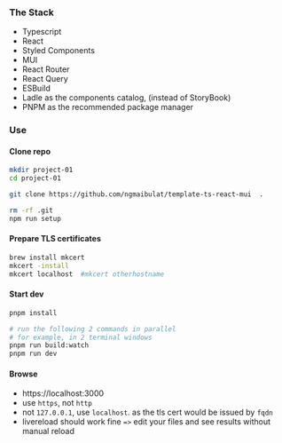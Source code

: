 ### The Stack

- Typescript
- React
- Styled Components
- MUI
- React Router
- React Query
- ESBuild
- Ladle as the components catalog, (instead of StoryBook)
- PNPM as the recommended package manager

### Use

#### Clone repo

```bash
mkdir project-01
cd project-01

git clone https://github.com/ngmaibulat/template-ts-react-mui  .

rm -rf .git
npm run setup
```

#### Prepare TLS certificates

```bash
brew install mkcert
mkcert -install
mkcert localhost  #mkcert otherhostname
```

#### Start dev

```bash
pnpm install

# run the following 2 commands in parallel
# for example, in 2 terminal windows
pnpm run build:watch
pnpm run dev
```

#### Browse

- https://localhost:3000
- use `https`, not `http`
- not `127.0.0.1`, use `localhost`. as the tls cert would be issued by `fqdn`
- livereload should work fine `=>` edit your files and see results without manual reload
